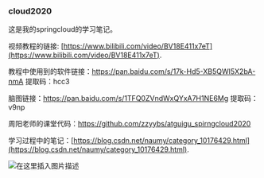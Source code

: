 ### cloud2020
这是我的springcloud的学习笔记。

视频教程的链接: [https://www.bilibili.com/video/BV18E411x7eT](https://www.bilibili.com/video/BV18E411x7eT).

教程中使用到的软件链接：https://pan.baidu.com/s/17k-Hd5-XB5QWI5X2bA-nmA 
提取码：hcc3

脑图链接：https://pan.baidu.com/s/1TFQ0ZVndWxQYxA7H1NE6Mg 
提取码：v9np

周阳老师的课堂代码：https://github.com/zzyybs/atguigu_spirngcloud2020



学习过程中的笔记：[https://blog.csdn.net/naumy/category_10176429.html](https://blog.csdn.net/naumy/category_10176429.html).

![在这里插入图片描述](https://images.gitee.com/uploads/images/2020/0714/235344_147c3046_7347710.png)